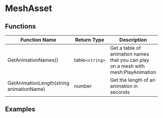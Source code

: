 # MeshAsset

## Functions

| Function Name | Return Type | Description | Tags |
|---------------|-------------|-------------|------|
| GetAnimationNames() | table`<string>` | Get a table of animation names that you can play on a mesh with mesh:PlayAnimation | None |
| GetAnimationLength(string animationName) | number | Get the length of an animation in seconds	| None |

## Examples
